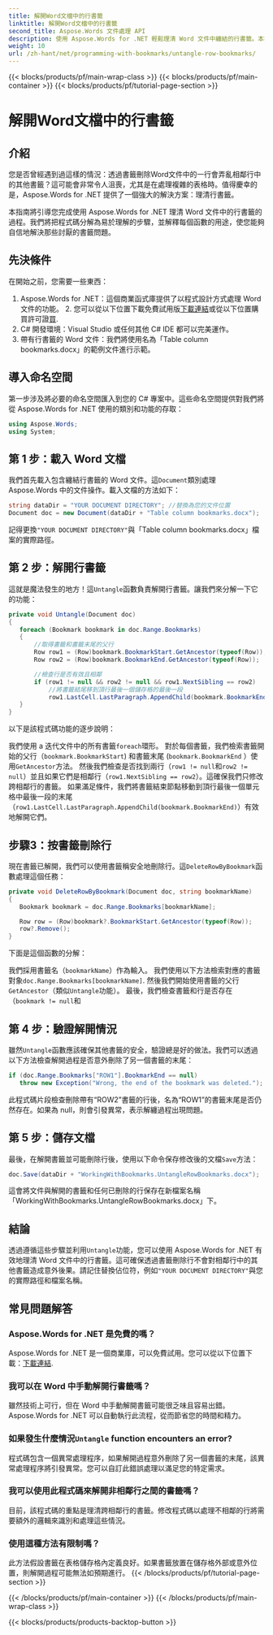 ```yaml
---
title: 解開Word文檔中的行書籤
linktitle: 解開Word文檔中的行書籤
second_title: Aspose.Words 文件處理 API
description: 使用 Aspose.Words for .NET 輕鬆理清 Word 文件中纏結的行書籤。本指南將引導您完成更乾淨、更安全的書籤管理流程。
weight: 10
url: /zh-hant/net/programming-with-bookmarks/untangle-row-bookmarks/
---
```


{{< blocks/products/pf/main-wrap-class >}}
{{< blocks/products/pf/main-container >}}
{{< blocks/products/pf/tutorial-page-section >}}

# 解開Word文檔中的行書籤

## 介紹

您是否曾經遇到過這樣的情況：透過書籤刪除Word文件中的一行會弄亂相鄰行中的其他書籤？這可能會非常令人沮喪，尤其是在處理複雜的表格時。值得慶幸的是，Aspose.Words for .NET 提供了一個強大的解決方案：理清行書籤。 

本指南將引導您完成使用 Aspose.Words for .NET 理清 Word 文件中的行書籤的過程。我們將把程式碼分解為易於理解的步驟，並解釋每個函數的用途，使您能夠自信地解決那些討厭的書籤問題。

## 先決條件

在開始之前，您需要一些東西：

1.  Aspose.Words for .NET：這個商業函式庫提供了以程式設計方式處理 Word 文件的功能。 2. 您可以從以下位置下載免費試用版[下載連結](https://releases.aspose.com/words/net/)或從以下位置購買許可證[買](https://purchase.aspose.com/buy).
3. C# 開發環境：Visual Studio 或任何其他 C# IDE 都可以完美運作。
4. 帶有行書籤的 Word 文件：我們將使用名為「Table column bookmarks.docx」的範例文件進行示範。

## 導入命名空間

第一步涉及將必要的命名空間匯入到您的 C# 專案中。這些命名空間提供對我們將從 Aspose.Words for .NET 使用的類別和功能的存取：

```csharp
using Aspose.Words;
using System;
```

## 第 1 步：載入 Word 文檔

我們首先載入包含纏結行書籤的 Word 文件。這`Document`類別處理 Aspose.Words 中的文件操作。載入文檔的方法如下：

```csharp
string dataDir = "YOUR DOCUMENT DIRECTORY"; //替換為您的文件位置
Document doc = new Document(dataDir + "Table column bookmarks.docx");
```

記得更換`"YOUR DOCUMENT DIRECTORY"`與「Table column bookmarks.docx」檔案的實際路徑。

## 第 2 步：解開行書籤

這就是魔法發生的地方！這`Untangle`函數負責解開行書籤。讓我們來分解一下它的功能：

```csharp
private void Untangle(Document doc)
{
   foreach (Bookmark bookmark in doc.Range.Bookmarks)
   {
	   //取得書籤和書籤末尾的父行
	   Row row1 = (Row)bookmark.BookmarkStart.GetAncestor(typeof(Row));
	   Row row2 = (Row)bookmark.BookmarkEnd.GetAncestor(typeof(Row));

	   //檢查行是否有效且相鄰
	   if (row1 != null && row2 != null && row1.NextSibling == row2)
		   //將書籤結尾移到頂行最後一個儲存格的最後一段
		   row1.LastCell.LastParagraph.AppendChild(bookmark.BookmarkEnd);
   }
}
```

以下是該程式碼功能的逐步說明：

我們使用 a 迭代文件中的所有書籤`foreach`環形。
對於每個書籤，我們檢索書籤開始的父行（`bookmark.BookmarkStart`) 和書籤末尾 (`bookmark.BookmarkEnd` ）使用`GetAncestor`方法。
然後我們檢查是否找到兩行（`row1 != null`和`row2 != null`）並且如果它們是相鄰行（`row1.NextSibling == row2`）。這確保我們只修改跨相鄰行的書籤。
如果滿足條件，我們將書籤結束節點移動到頂行最後一個單元格中最後一段的末尾（`row1.LastCell.LastParagraph.AppendChild(bookmark.BookmarkEnd)`）有效地解開它們。

## 步驟3：按書籤刪除行

現在書籤已解開，我們可以使用書籤稱安全地刪除行。這`DeleteRowByBookmark`函數處理這個任務：

```csharp
private void DeleteRowByBookmark(Document doc, string bookmarkName)
{
   Bookmark bookmark = doc.Range.Bookmarks[bookmarkName];

   Row row = (Row)bookmark?.BookmarkStart.GetAncestor(typeof(Row));
   row?.Remove();
}
```

下面是這個函數的分解：

我們採用書籤名（`bookmarkName`）作為輸入。
我們使用以下方法檢索對應的書籤對象`doc.Range.Bookmarks[bookmarkName]`.
然後我們開始使用書籤的父行`GetAncestor`（類似`Untangle`功能）。
最後，我們檢查書籤和行是否存在（`bookmark != null`和

## 第 4 步：驗證解開情況

雖然`Untangle`函數應該確保其他書籤的安全，驗證總是好的做法。我們可以透過以下方法檢查解開過程是否意外刪除了另一個書籤的末尾：

```csharp
if (doc.Range.Bookmarks["ROW1"].BookmarkEnd == null)
   throw new Exception("Wrong, the end of the bookmark was deleted.");
```

此程式碼片段檢查刪除帶有“ROW2”書籤的行後，名為“ROW1”的書籤末尾是否仍然存在。如果為 null，則會引發異常，表示解纏過程出現問題。 

## 第 5 步：儲存文檔

最後，在解開書籤並可能刪除行後，使用以下命令保存修改後的文檔`Save`方法：

```csharp
doc.Save(dataDir + "WorkingWithBookmarks.UntangleRowBookmarks.docx");
```

這會將文件與解開的書籤和任何已刪除的行保存在新檔案名稱「WorkingWithBookmarks.UntangleRowBookmarks.docx」下。 

## 結論

透過遵循這些步驟並利用`Untangle`功能，您可以使用 Aspose.Words for .NET 有效地理清 Word 文件中的行書籤。這可確保透過書籤刪除行不會對相鄰行中的其他書籤造成意外後果。請記住替換佔位符，例如`"YOUR DOCUMENT DIRECTORY"`與您的實際路徑和檔案名稱。

## 常見問題解答

### Aspose.Words for .NET 是免費的嗎？

 Aspose.Words for .NET 是一個商業庫，可以免費試用。您可以從以下位置下載：[下載連結](https://releases.aspose.com/words/net/).

### 我可以在 Word 中手動解開行書籤嗎？

雖然技術上可行，但在 Word 中手動解開書籤可能很乏味且容易出錯。 Aspose.Words for .NET 可以自動執行此流程，從而節省您的時間和精力。

### 如果發生什麼情況`Untangle` function encounters an error?

程式碼包含一個異常處理程序，如果解開過程意外刪除了另一個書籤的末尾，該異常處理程序將引發異常。您可以自訂此錯誤處理以滿足您的特定需求。

### 我可以使用此程式碼來解開非相鄰行之間的書籤嗎？

目前，該程式碼的重點是理清跨相鄰行的書籤。修改程式碼以處理不相鄰的行將需要額外的邏輯來識別和處理這些情況。

### 使用這種方法有限制嗎？

此方法假設書籤在表格儲存格內定義良好。如果書籤放置在儲存格外部或意外位置，則解開過程可能無法如預期進行。
{{< /blocks/products/pf/tutorial-page-section >}}

{{< /blocks/products/pf/main-container >}}
{{< /blocks/products/pf/main-wrap-class >}}

{{< blocks/products/products-backtop-button >}}
